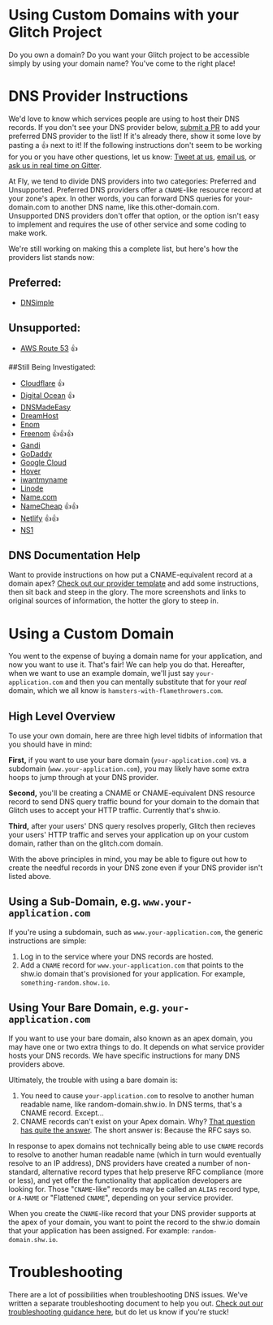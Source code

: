 # Using Custom Domains with your Glitch Project

Do you own a domain? Do you want your Glitch project to be accessible simply by using your domain name? You've come to the right place!


# DNS Provider Instructions
We'd love to know which services people are using to host their DNS records. If you don't see your DNS provider below, [submit a PR](https://github.com/superfly/dns-help) to add your preferred DNS provider to the list! If it's already there, show it some love by pasting a 👍 next to it! If the following instructions don't seem to be working for you or you have other questions, let us know: [Tweet at us](https://twitter.com/flydotio), [email us](mailto:support@fly.io), or [ask us in real time on Gitter](https://gitter.im/superfly/fly).

At Fly, we tend to divide DNS providers into two categories: Preferred and Unsupported. Preferred DNS providers offer a `CNAME`-like resource record at your zone's apex. In other words, you can forward DNS queries for your-domain.com to another DNS name, like this.other-domain.com. Unsupported DNS providers don't offer that option, or the option isn't easy to implement and requires the use of other service and some coding to make work.

We're still working on making this a complete list, but here's how the providers list stands now:

## Preferred:
- [DNSimple](dnsimple.md)

## Unsupported:
- [AWS Route 53](providers/aws-route-53.md)  👍

##Still Being Investigated:
- [Cloudflare](providers/cloudflare.md) 👍
- [Digital Ocean](digital-ocean.md) 👍
- [DNSMadeEasy](dnsmadeeasy.md)
- [DreamHost](dreamhost.md)
- [Enom](enom.md)
- [Freenom](freenom.md) 👍👍👍
- [Gandi](gandi.md)
- [GoDaddy](godaddy.md)
- [Google Cloud](google-cloud.md)
- [Hover](hover.md)
- [iwantmyname](iwantmyname.md)
- [Linode](linode.md)
- [Name.com](name.md)
- [NameCheap](namecheap.md) 👍👍
- [Netlify](netlify.md) 👍👍
- [NS1](ns1.md)

## DNS Documentation Help

Want to provide instructions on how put a CNAME-equivalent record at a domain apex? [Check out our provider template](providers/template-for-providers.md) and add some instructions, then sit back and steep in the glory. The more screenshots and links to original sources of information, the hotter the glory to steep in.

# Using a Custom Domain

You went to the expense of buying a domain name for your application, and now you want to use it. That's fair! We can help you do that. Hereafter, when we want to use an example domain, we'll just say `your-application.com` and then you can mentally substitute that for your _real_ domain, which we all know is `hamsters-with-flamethrowers.com`.

## High Level Overview

To use your own domain, here are three high level tidbits of information that you should have in mind:

**First,** if you want to use your bare domain (`your-application.com`) vs. a subdomain (`www.your-application.com`), you may likely have some extra hoops to jump through at your DNS provider.

**Second,** you'll be creating a CNAME or CNAME-equivalent DNS resource record to send DNS query traffic bound for your domain to the domain that Glitch uses to accept your HTTP traffic. Currently that's shw.io.

**Third,** after your users' DNS query resolves properly, Glitch then recieves your users' HTTP traffic and serves your application up on your custom domain, rather than on the glitch.com domain.

With the above principles in mind, you may be able to figure out how to create the needful records in your DNS zone even if your DNS provider isn't listed above.

## Using a Sub-Domain, e.g. `www.your-application.com`

If you're using a subdomain, such as `www.your-application.com`, the generic instructions are simple:

1. Log in to the service where your DNS records are hosted.
2. Add a `CNAME` record for `www.your-application.com` that points to the shw.io domain that's provisioned for your application. For example, `something-random.show.io`.

## Using Your Bare Domain, e.g. `your-application.com`

If you want to use your bare domain, also known as an apex domain, you may have one or two extra things to do. It depends on what service provider hosts your DNS records. We have specific instructions for many DNS providers above. 

Ultimately, the trouble with using a bare domain is:

1. You need to cause `your-application.com` to resolve to another human readable name, like random-domain.shw.io. In DNS terms, that's a CNAME record. Except...
2. CNAME records can't exist on your Apex domain. Why? [That question has quite the answer](https://serverfault.com/questions/613829/why-cant-a-cname-record-be-used-at-the-apex-aka-root-of-a-domain). The short answer is: Because the RFC says so.

In response to apex domains not technically being able to use `CNAME` records to resolve to another human readable name (which in turn would eventually resolve to an IP address), DNS providers have created a number of non-standard, alternative record types that help preserve RFC compliance (more or less), and yet offer the functionality that application developers are looking for. Those "`CNAME`-like" records may be called an `ALIAS` record type, or `A-NAME` or "Flattened `CNAME`", depending on your service provider.

When you create the `CNAME`-like record that your DNS provider supports at the apex of your domain, you want to point the record to the shw.io domain that your application has been assigned. For example: `random-domain.shw.io`.

# Troubleshooting
There are a lot of possibilities when troubleshooting DNS issues. We've written a separate troubleshooting document to help you out. [Check out our troubleshooting guidance here](./troubleshooting.md), but do let us know if you're stuck!
